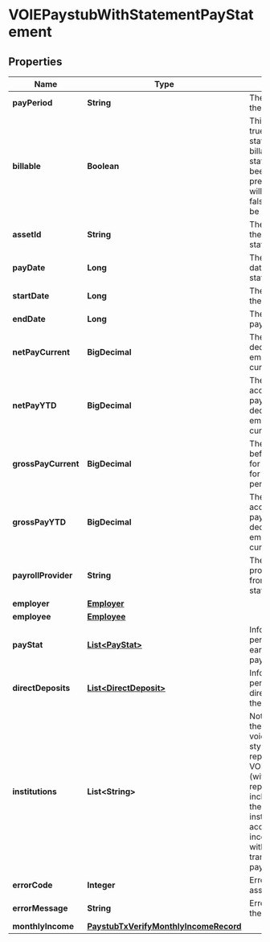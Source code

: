 

# VOIEPaystubWithStatementPayStatement


## Properties

| Name | Type | Description | Notes |
|------------ | ------------- | ------------- | -------------|
|**payPeriod** | **String** | The pay period of the pay statement |  [optional] |
|**billable** | **Boolean** | This will display true if the pay statement is billable. If a pay statement has been digitized previously, this will display as false as it will not be billable. |  |
|**assetId** | **String** | The asset ID of the stored pay statement |  |
|**payDate** | **Long** | The listed pay date for the pay statement |  [optional] |
|**startDate** | **Long** | The beginning of the pay period |  [optional] |
|**endDate** | **Long** | The end of the pay period |  [optional] |
|**netPayCurrent** | **BigDecimal** | The total pay after deductions for the employee for the current pay period |  [optional] |
|**netPayYTD** | **BigDecimal** | The total accumulation of pay after deductions for the employee for the current pay year |  [optional] |
|**grossPayCurrent** | **BigDecimal** | The total pay before deductions for the employee for the current pay period |  [optional] |
|**grossPayYTD** | **BigDecimal** | The total accumulation of pay before deductions for the employee for the current pay year |  [optional] |
|**payrollProvider** | **String** | The payroll provider extracted from the pay statement |  [optional] |
|**employer** | [**Employer**](Employer.md) |  |  |
|**employee** | [**Employee**](Employee.md) |  |  |
|**payStat** | [**List&lt;PayStat&gt;**](PayStat.md) | Information pertaining to the earnings on the pay statement |  |
|**directDeposits** | [**List&lt;DirectDeposit&gt;**](DirectDeposit.md) | Information pertaining to the direct deposits on the pay statement |  [optional] |
|**institutions** | **List&lt;String&gt;** | Not populated for the voieWithStatement style of paystub report. For the VOIE - Paystub (with TXVerify) reports this would include details of the financial institution accounts and income streams with matching transactions to the pay statement. |  |
|**errorCode** | **Integer** | Error code for the asset |  [optional] |
|**errorMessage** | **String** | Error message for the asset |  [optional] |
|**monthlyIncome** | [**PaystubTxVerifyMonthlyIncomeRecord**](PaystubTxVerifyMonthlyIncomeRecord.md) |  |  |



